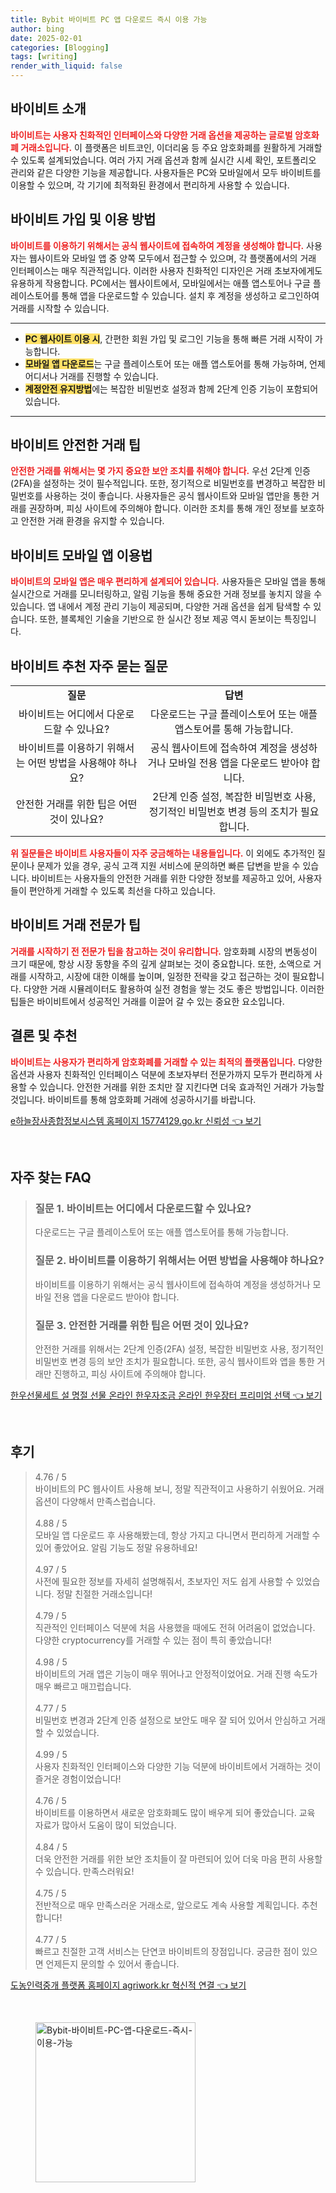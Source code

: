 ```yaml
---
title: Bybit 바이비트 PC 앱 다운로드 즉시 이용 가능
author: bing
date: 2025-02-01
categories: [Blogging]
tags: [writing]
render_with_liquid: false
---
```



<h2 id='바이비트_소개'>바이비트 소개</h2>

<p><b><span style="color: #ee2323;">바이비트는 사용자 친화적인 인터페이스와 다양한 거래 옵션을 제공하는 글로벌 암호화폐 거래소입니다.</span></b> 이 플랫폼은 비트코인, 이더리움 등 주요 암호화폐를 원활하게 거래할 수 있도록 설계되었습니다. 여러 가지 거래 옵션과 함께 실시간 시세 확인, 포트폴리오 관리와 같은 다양한 기능을 제공합니다. 사용자들은 PC와 모바일에서 모두 바이비트를 이용할 수 있으며, 각 기기에 최적화된 환경에서 편리하게 사용할 수 있습니다.</p>

<h2 id='바이비트_가입_및_이용방법'>바이비트 가입 및 이용 방법</h2>

<p><b><span style="color: #ee2323;">바이비트를 이용하기 위해서는 공식 웹사이트에 접속하여 계정을 생성해야 합니다.</span></b> 사용자는 웹사이트와 모바일 앱 중 양쪽 모두에서 접근할 수 있으며, 각 플랫폼에서의 거래 인터페이스는 매우 직관적입니다. 이러한 사용자 친화적인 디자인은 거래 초보자에게도 유용하게 작용합니다. PC에서는 웹사이트에서, 모바일에서는 애플 앱스토어나 구글 플레이스토어를 통해 앱을 다운로드할 수 있습니다. 설치 후 계정을 생성하고 로그인하여 거래를 시작할 수 있습니다.</p>

<hr />

<ul>
    <li><b><span style="background-color: #ffe066;">PC 웹사이트 이용 시</span></b>, 간편한 회원 가입 및 로그인 기능을 통해 빠른 거래 시작이 가능합니다.</li>
    <li><b><span style="background-color: #ffe066;">모바일 앱 다운로드</span></b>는 구글 플레이스토어 또는 애플 앱스토어를 통해 가능하며, 언제 어디서나 거래를 진행할 수 있습니다.</li>
    <li><b><span style="background-color: #ffe066;">계정안전 유지방법</span></b>에는 복잡한 비밀번호 설정과 함께 2단계 인증 기능이 포함되어 있습니다.</li>
</ul>

<hr />

<h2 id='바이비트_안전한_거래_팁'>바이비트 안전한 거래 팁</h2>

<p><b><span style="color: #ee2323;">안전한 거래를 위해서는 몇 가지 중요한 보안 조치를 취해야 합니다.</span></b> 우선 2단계 인증(2FA)을 설정하는 것이 필수적입니다. 또한, 정기적으로 비밀번호를 변경하고 복잡한 비밀번호를 사용하는 것이 좋습니다. 사용자들은 공식 웹사이트와 모바일 앱만을 통한 거래를 권장하며, 피싱 사이트에 주의해야 합니다. 이러한 조치를 통해 개인 정보를 보호하고 안전한 거래 환경을 유지할 수 있습니다.</p>

<h2 id='바이비트_모바일_앱_이용법'>바이비트 모바일 앱 이용법</h2>

<p><b><span style="color: #ee2323;">바이비트의 모바일 앱은 매우 편리하게 설계되어 있습니다.</span></b> 사용자들은 모바일 앱을 통해 실시간으로 거래를 모니터링하고, 알림 기능을 통해 중요한 거래 정보를 놓치지 않을 수 있습니다. 앱 내에서 계정 관리 기능이 제공되며, 다양한 거래 옵션을 쉽게 탐색할 수 있습니다. 또한, 블록체인 기술을 기반으로 한 실시간 정보 제공 역시 돋보이는 특징입니다.</p>

<h2 id='바이비트_추천_자주_묻는_질문'>바이비트 추천 자주 묻는 질문</h2>

<table>
    <tr>
        <td style="text-align: center; height: 17px;"><b>질문</b></td>
        <td style="text-align: center; height: 17px;"><b>답변</b></td>
    </tr>
    <tr>
        <td style="text-align: center; height: 17px;">바이비트는 어디에서 다운로드할 수 있나요?</td>
        <td style="text-align: center; height: 17px;">다운로드는 구글 플레이스토어 또는 애플 앱스토어를 통해 가능합니다.</td>
    </tr>
    <tr>
        <td style="text-align: center; height: 17px;">바이비트를 이용하기 위해서는 어떤 방법을 사용해야 하나요?</td>
        <td style="text-align: center; height: 17px;">공식 웹사이트에 접속하여 계정을 생성하거나 모바일 전용 앱을 다운로드 받아야 합니다.</td>
    </tr>
    <tr>
        <td style="text-align: center; height: 17px;">안전한 거래를 위한 팁은 어떤 것이 있나요?</td>
        <td style="text-align: center; height: 17px;">2단계 인증 설정, 복잡한 비밀번호 사용, 정기적인 비밀번호 변경 등의 조치가 필요합니다.</td>
    </tr>
</table>

<p><b><span style="color: #ee2323;">위 질문들은 바이비트 사용자들이 자주 궁금해하는 내용들입니다.</span></b> 이 외에도 추가적인 질문이나 문제가 있을 경우, 공식 고객 지원 서비스에 문의하면 빠른 답변을 받을 수 있습니다. 바이비트는 사용자들의 안전한 거래를 위한 다양한 정보를 제공하고 있어, 사용자들이 편안하게 거래할 수 있도록 최선을 다하고 있습니다.</p>

<h2 id='바이비트_거래_전문가_팁'>바이비트 거래 전문가 팁</h2>

<p><b><span style="color: #ee2323;">거래를 시작하기 전 전문가 팁을 참고하는 것이 유리합니다.</span></b> 암호화폐 시장의 변동성이 크기 때문에, 항상 시장 동향을 주의 깊게 살펴보는 것이 중요합니다. 또한, 소액으로 거래를 시작하고, 시장에 대한 이해를 높이며, 일정한 전략을 갖고 접근하는 것이 필요합니다. 다양한 거래 시뮬레이터도 활용하여 실전 경험을 쌓는 것도 좋은 방법입니다. 이러한 팁들은 바이비트에서 성공적인 거래를 이끌어 갈 수 있는 중요한 요소입니다.</p>

<h2 id='결론_및_추천'>결론 및 추천</h2>

<p><b><span style="color: #ee2323;">바이비트는 사용자가 편리하게 암호화폐를 거래할 수 있는 최적의 플랫폼입니다.</span></b> 다양한 옵션과 사용자 친화적인 인터페이스 덕분에 초보자부터 전문가까지 모두가 편리하게 사용할 수 있습니다. 안전한 거래를 위한 조치만 잘 지킨다면 더욱 효과적인 거래가 가능할 것입니다. 바이비트를 통해 암호화폐 거래에 성공하시기를 바랍니다.</p>


<p><a class="click-button" title="e하늘장사종합정보시스템 홈페이지 15774129.go.kr 신뢰성" href="https://somered.github.io/posts/e%ED%95%98%EB%8A%98%EC%9E%A5%EC%82%AC%EC%A2%85%ED%95%A9%EC%A0%95%EB%B3%B4%EC%8B%9C%EC%8A%A4%ED%85%9C-%ED%99%88%ED%8E%98%EC%9D%B4%EC%A7%80-15774129.go.kr-%EC%8B%A0%EB%A2%B0%EC%84%B1/" rel="dofollow">e하늘장사종합정보시스템 홈페이지 15774129.go.kr 신뢰성 👈 보기</a></p><br>
<h2 id='자주_찾는_FAQ'>자주 찾는 FAQ</h2>
<div itemscope="" itemtype="https://schema.org/FAQPage"> 
<blockquote> 
<div itemscope="" itemprop="mainEntity" itemtype="https://schema.org/Question"> 
<h3 itemprop="name">질문 1. 바이비트는 어디에서 다운로드할 수 있나요?</h3> 
<div itemscope="" itemprop="acceptedAnswer" itemtype="https://schema.org/Answer"> 
<span itemprop="text"> 
<p>다운로드는 구글 플레이스토어 또는 애플 앱스토어를 통해 가능합니다.</p> 
</span> 
</div> 
</div> 

<div itemscope="" itemprop="mainEntity" itemtype="https://schema.org/Question"> 
<h3 itemprop="name">질문 2. 바이비트를 이용하기 위해서는 어떤 방법을 사용해야 하나요?</h3> 
<div itemscope="" itemprop="acceptedAnswer" itemtype="https://schema.org/Answer"> 
<span itemprop="text"> 
<p>바이비트를 이용하기 위해서는 공식 웹사이트에 접속하여 계정을 생성하거나 모바일 전용 앱을 다운로드 받아야 합니다.</p> 
</span> 
</div> 
</div> 

<div itemscope="" itemprop="mainEntity" itemtype="https://schema.org/Question"> 
<h3 itemprop="name">질문 3. 안전한 거래를 위한 팁은 어떤 것이 있나요?</h3> 
<div itemscope="" itemprop="acceptedAnswer" itemtype="https://schema.org/Answer"> 
<span itemprop="text"> 
<p>안전한 거래를 위해서는 2단계 인증(2FA) 설정, 복잡한 비밀번호 사용, 정기적인 비밀번호 변경 등의 보안 조치가 필요합니다. 또한, 공식 웹사이트와 앱을 통한 거래만 진행하고, 피싱 사이트에 주의해야 합니다.</p> 
</span> 
</div> 
</div> 
</blockquote> 
</div>
<p><a class="click-button" title="한우선물세트 설 명절 선물 온라인 한우자조금 온라인 한우장터 프리미엄 선택" href="https://somered.github.io/posts/%ED%95%9C%EC%9A%B0%EC%84%A0%EB%AC%BC%EC%84%B8%ED%8A%B8-%EC%84%A4-%EB%AA%85%EC%A0%88-%EC%84%A0%EB%AC%BC-%EC%98%A8%EB%9D%BC%EC%9D%B8-%ED%95%9C%EC%9A%B0%EC%9E%90%EC%A1%B0%EA%B8%88-%EC%98%A8%EB%9D%BC%EC%9D%B8-%ED%95%9C%EC%9A%B0%EC%9E%A5%ED%84%B0-%ED%94%84%EB%A6%AC%EB%AF%B8%EC%97%84-%EC%84%A0%ED%83%9D/" rel="dofollow">한우선물세트 설 명절 선물 온라인 한우자조금 온라인 한우장터 프리미엄 선택 👈 보기</a></p><br>
<h2 id='후기'>후기</h2>
<div itemscope itemtype="https://schema.org/Product">
  <blockquote>
  <div itemprop="review" itemscope itemtype="https://schema.org/Review">
      <div itemprop="reviewRating" itemscope itemtype="https://schema.org/Rating"> <span itemprop="ratingValue">4.76</span> / <span itemprop="bestRating">5</span> </div>
      <span itemprop="reviewBody">바이비트의 PC 웹사이트 사용해 보니, 정말 직관적이고 사용하기 쉬웠어요. 거래 옵션이 다양해서 만족스럽습니다.</span>
  </div>
  <br>
  <div itemprop="review" itemscope itemtype="https://schema.org/Review">
      <div itemprop="reviewRating" itemscope itemtype="https://schema.org/Rating"> <span itemprop="ratingValue">4.88</span> / <span itemprop="bestRating">5</span> </div>
      <span itemprop="reviewBody">모바일 앱 다운로드 후 사용해봤는데, 항상 가지고 다니면서 편리하게 거래할 수 있어 좋았어요. 알림 기능도 정말 유용하네요!</span>
  </div>
  <br>
  <div itemprop="review" itemscope itemtype="https://schema.org/Review">
      <div itemprop="reviewRating" itemscope itemtype="https://schema.org/Rating"> <span itemprop="ratingValue">4.97</span> / <span itemprop="bestRating">5</span> </div>
      <span itemprop="reviewBody">사전에 필요한 정보를 자세히 설명해줘서, 초보자인 저도 쉽게 사용할 수 있었습니다. 정말 친절한 거래소입니다!</span>
  </div>
  <br>
  <div itemprop="review" itemscope itemtype="https://schema.org/Review">
      <div itemprop="reviewRating" itemscope itemtype="https://schema.org/Rating"> <span itemprop="ratingValue">4.79</span> / <span itemprop="bestRating">5</span> </div>
      <span itemprop="reviewBody">직관적인 인터페이스 덕분에 처음 사용했을 때에도 전혀 어려움이 없었습니다. 다양한 cryptocurrency를 거래할 수 있는 점이 특히 좋았습니다!</span>
  </div>
  <br>
  <div itemprop="review" itemscope itemtype="https://schema.org/Review">
      <div itemprop="reviewRating" itemscope itemtype="https://schema.org/Rating"> <span itemprop="ratingValue">4.98</span> / <span itemprop="bestRating">5</span> </div>
      <span itemprop="reviewBody">바이비트의 거래 앱은 기능이 매우 뛰어나고 안정적이었어요. 거래 진행 속도가 매우 빠르고 매끄럽습니다.</span>
  </div>
  <br>
  <div itemprop="review" itemscope itemtype="https://schema.org/Review">
      <div itemprop="reviewRating" itemscope itemtype="https://schema.org/Rating"> <span itemprop="ratingValue">4.77</span> / <span itemprop="bestRating">5</span> </div>
      <span itemprop="reviewBody">비밀번호 변경과 2단계 인증 설정으로 보안도 매우 잘 되어 있어서 안심하고 거래할 수 있었습니다.</span>
  </div>
  <br>
  <div itemprop="review" itemscope itemtype="https://schema.org/Review">
      <div itemprop="reviewRating" itemscope itemtype="https://schema.org/Rating"> <span itemprop="ratingValue">4.99</span> / <span itemprop="bestRating">5</span> </div>
      <span itemprop="reviewBody">사용자 친화적인 인터페이스와 다양한 기능 덕분에 바이비트에서 거래하는 것이 즐거운 경험이었습니다!</span>
  </div>
  <br>
  <div itemprop="review" itemscope itemtype="https://schema.org/Review">
      <div itemprop="reviewRating" itemscope itemtype="https://schema.org/Rating"> <span itemprop="ratingValue">4.76</span> / <span itemprop="bestRating">5</span> </div>
      <span itemprop="reviewBody">바이비트를 이용하면서 새로운 암호화폐도 많이 배우게 되어 좋았습니다. 교육 자료가 많아서 도움이 많이 되었습니다.</span>
  </div>
  <br>
  <div itemprop="review" itemscope itemtype="https://schema.org/Review">
      <div itemprop="reviewRating" itemscope itemtype="https://schema.org/Rating"> <span itemprop="ratingValue">4.84</span> / <span itemprop="bestRating">5</span> </div>
      <span itemprop="reviewBody">더욱 안전한 거래를 위한 보안 조치들이 잘 마련되어 있어 더욱 마음 편히 사용할 수 있습니다. 만족스러워요!</span>
  </div>
  <br>
  <div itemprop="review" itemscope itemtype="https://schema.org/Review">
      <div itemprop="reviewRating" itemscope itemtype="https://schema.org/Rating"> <span itemprop="ratingValue">4.75</span> / <span itemprop="bestRating">5</span> </div>
      <span itemprop="reviewBody">전반적으로 매우 만족스러운 거래소로, 앞으로도 계속 사용할 계획입니다. 추천합니다!</span>
  </div>
  <br>
  <div itemprop="review" itemscope itemtype="https://schema.org/Review">
      <div itemprop="reviewRating" itemscope itemtype="https://schema.org/Rating"> <span itemprop="ratingValue">4.77</span> / <span itemprop="bestRating">5</span> </div>
      <span itemprop="reviewBody">빠르고 친절한 고객 서비스는 단연코 바이비트의 장점입니다. 궁금한 점이 있으면 언제든지 문의할 수 있어서 좋습니다.</span>
  </div>
  </blockquote>
</div>
<p><a class="click-button" title="도농인력중개 플랫폼 홈페이지 agriwork.kr 혁신적 연결" href="https://somered.github.io/posts/%EB%8F%84%EB%86%8D%EC%9D%B8%EB%A0%A5%EC%A4%91%EA%B0%9C-%ED%94%8C%EB%9E%AB%ED%8F%BC-%ED%99%88%ED%8E%98%EC%9D%B4%EC%A7%80-agriwork.kr-%ED%98%81%EC%8B%A0%EC%A0%81-%EC%97%B0%EA%B2%B0/" rel="dofollow">도농인력중개 플랫폼 홈페이지 agriwork.kr 혁신적 연결 👈 보기</a></p><br>
<figure class="image"><img src="https://somered.github.io/assets/img/thumbnail/Bybit-바이비트-PC-앱-다운로드-즉시-이용-가능.webp" alt="Bybit-바이비트-PC-앱-다운로드-즉시-이용-가능" width="256" height="256"></figure>